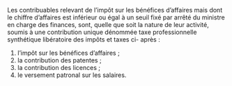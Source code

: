 Les contribuables relevant de l’impôt sur les bénéfices d’affaires mais dont le chiffre d’affaires est inférieur ou égal à un seuil fixé par arrêté du ministre en charge des finances, sont, quelle que soit la nature de leur activité, soumis à une contribution unique dénommée taxe professionnelle synthétique libératoire des impôts et taxes ci- après :
1) l’impôt sur les bénéfices d’affaires ;
1) la contribution des patentes ;
1) la contribution des licences ;
1) le versement patronal sur les salaires.